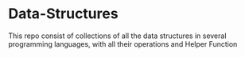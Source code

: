 # Data-Structures
This repo consist of collections of all the data structures in several programming languages, with all their operations and Helper Function

